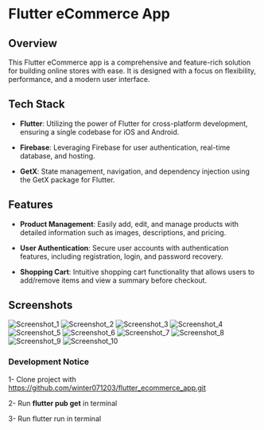 # Flutter eCommerce App

## Overview

This Flutter eCommerce app is a comprehensive and feature-rich solution for building online stores with ease. It is designed with a focus on flexibility, performance, and a modern user interface.

## Tech Stack

- **Flutter**: Utilizing the power of Flutter for cross-platform development, ensuring a single codebase for iOS and Android.

- **Firebase**: Leveraging Firebase for user authentication, real-time database, and hosting.

- **GetX**: State management, navigation, and dependency injection using the GetX package for Flutter.

## Features

- **Product Management**: Easily add, edit, and manage products with detailed information such as images, descriptions, and pricing.

- **User Authentication**: Secure user accounts with authentication features, including registration, login, and password recovery.

- **Shopping Cart**: Intuitive shopping cart functionality that allows users to add/remove items and view a summary before checkout.




## Screenshots
![Screenshot_1](https://github.com/winter071203/flutter_ecommerce_app/blob/main/assets/images/githubs/1.png)
![Screenshot_2](https://github.com/winter071203/flutter_ecommerce_app/blob/main/assets/images/githubs/2.png)
![Screenshot_3](https://github.com/winter071203/flutter_ecommerce_app/blob/main/assets/images/githubs/3.png)
![Screenshot_4](https://github.com/winter071203/flutter_ecommerce_app/blob/main/assets/images/githubs/4.png)
![Screenshot_5](https://github.com/winter071203/flutter_ecommerce_app/blob/main/assets/images/githubs/5.png)
![Screenshot_6](https://github.com/winter071203/flutter_ecommerce_app/blob/main/assets/images/githubs/6.png)
![Screenshot_7](https://github.com/winter071203/flutter_ecommerce_app/blob/main/assets/images/githubs/7.png)
![Screenshot_8](https://github.com/winter071203/flutter_ecommerce_app/blob/main/assets/images/githubs/8.png)
![Screenshot_9](https://github.com/winter071203/flutter_ecommerce_app/blob/main/assets/images/githubs/9.png)
![Screenshot_10](https://github.com/winter071203/flutter_ecommerce_app/blob/main/assets/images/githubs/10.png)


### Development Notice

1- Clone project with https://github.com/winter071203/flutter_ecommerce_app.git

2- Run **flutter pub get** in terminal

3- Run flutter run in terminal
